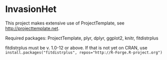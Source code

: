# InvasionHet

This project makes extensive use of ProjectTemplate, see http://projecttemplate.net.

Required packages: ProjectTemplate, plyr, dplyr, ggplot2, knitr, fitdistrplus

fitdistrplus must be v. 1.0-12 or above. If that is not yet on CRAN, use `install.packages("fitdistrplus", repos="http://R-Forge.R-project.org")`
